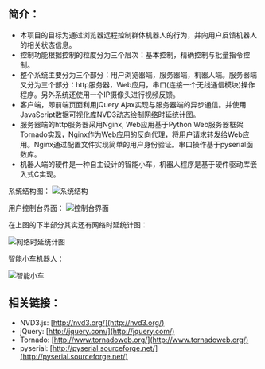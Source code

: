 ## 简介：
* 本项目的目标为通过浏览器远程控制群体机器人的行为，并向用户反馈机器人的相关状态信息。<br />
* 控制功能根据控制的粒度分为三个层次：基本控制，精确控制与批量指令控制。<br />
* 整个系统主要分为三个部分：用户浏览器端，服务器端，机器人端。服务器端又分为三个部分：http服务器，Web应用，串口(连接一个无线通信模块)操作程序。另外系统还使用一个IP摄像头进行视频反馈。
* 客户端，即前端页面利用jQuery Ajax实现与服务器端的异步通信。并使用JavaScript数据可视化库NVD3动态绘制网络时延统计图。
* 服务器端的http服务器采用Nginx, Web应用基于Python Web服务器框架Tornado实现，Nginx作为Web应用的反向代理，将用户请求转发给Web应用。Nginx通过配置文件实现简单的用户身份验证。串口操作基于pyserial函数库。
* 机器人端的硬件是一种自主设计的智能小车，机器人程序是基于硬件驱动库嵌入式C实现。

系统结构图：
![系统结构](https://github.com/youngsterxyf/WebBasedRobot/tree/master/server_code/static/img/sys-arch.png)

用户控制台界面：
![控制台界面](https://github.com/youngsterxyf/WebBasedRobot/tree/master/server_code/static/img/Web-Interface.png)

在上图的下半部分其实还有网络时延统计图：

![网络时延统计图](https://github.com/youngsterxyf/WebBasedRobot/tree/master/server_code/static/img/NVD3.png)

智能小车机器人：

![智能小车](https://github.com/youngsterxyf/WebBasedRobot/tree/master/server_code/static/img/robot-car.png)

## 相关链接：
* NVD3.js: [http://nvd3.org/](http://nvd3.org/)
* jQuery: [http://jquery.com/](http://jquery.com/)
* Tornado: [http://www.tornadoweb.org/](http://www.tornadoweb.org/)
* pyserial: [http://pyserial.sourceforge.net/](http://pyserial.sourceforge.net/)
